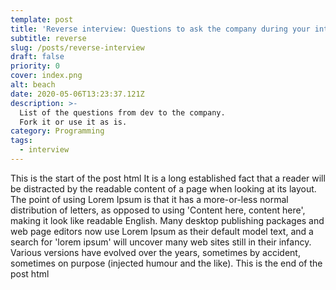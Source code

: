```yaml
---
template: post
title: 'Reverse interview: Questions to ask the company during your interview'
subtitle: reverse
slug: /posts/reverse-interview
draft: false
priority: 0
cover: index.png
alt: beach
date: 2020-05-06T13:23:37.121Z
description: >-
  List of the questions from dev to the company.
  Fork it or use it as is.
category: Programming
tags:
  - interview
---
```


This is the start of the post html It is a long established fact that a reader will be distracted by the readable content of a page when looking at its layout. The point of using Lorem Ipsum is that it has a more-or-less normal distribution of letters, as opposed to using 'Content here, content here', making it look like readable English. Many desktop publishing packages and web page editors now use Lorem Ipsum as their default model text, and a search for 'lorem ipsum' will uncover many web sites still in their infancy. Various versions have evolved over the years, sometimes by accident, sometimes on purpose (injected humour and the like). This is the end of the post html
